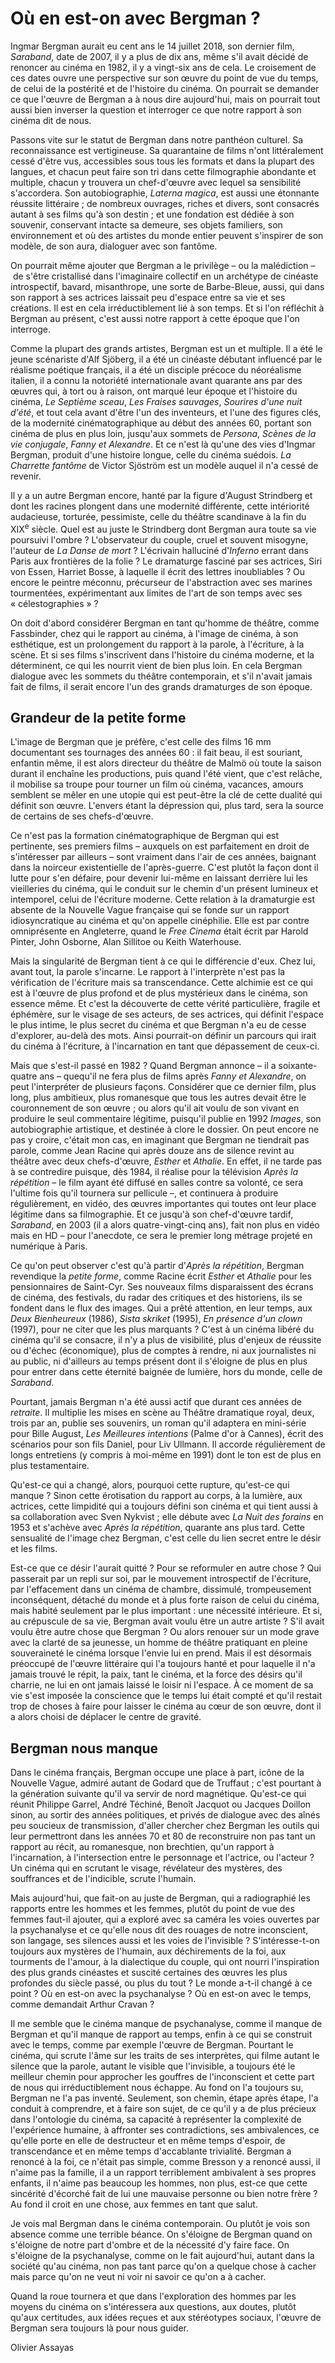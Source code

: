
# Où en est-on avec Bergman&nbsp;?

Ingmar Bergman aurait eu cent ans le 14 juillet 2018, son dernier film, *Saraband*, date de 2007, il y a plus de dix ans, même s'il avait décidé de renoncer au cinéma en 1982, il y a vingt-six ans de cela. Le croisement de ces dates ouvre une perspective sur son œuvre du point de vue du temps, de celui de la postérité et de l'histoire du cinéma. On pourrait se demander ce que l'œuvre de Bergman a à nous dire aujourd'hui, mais on pourrait tout aussi bien inverser la question et interroger ce que notre rapport à son cinéma dit de nous.

Passons vite sur le statut de Bergman dans notre panthéon culturel. Sa reconnaissance est vertigineuse. Sa quarantaine de films n'ont littéralement cessé d'être vus, accessibles sous tous les formats et dans la plupart des langues, et chacun peut faire son tri dans cette filmographie abondante et multiple, chacun y trouvera un chef-d'œuvre avec lequel sa sensibilité s'accordera. Son autobiographie, *Laterna magica*, est aussi une étonnante réussite littéraire&nbsp;; de nombreux ouvrages, riches et divers, sont consacrés autant à ses films qu'à son destin&nbsp;; et une fondation est dédiée à son souvenir, conservant intacte sa demeure, ses objets familiers, son environnement et où des artistes du monde entier peuvent s'inspirer de son modèle, de son aura, dialoguer avec son fantôme.

On pourrait même ajouter que Bergman a le privilège&nbsp;–&nbsp;ou la malédiction&nbsp;–&nbsp;de s'être cristallisé dans l'imaginaire collectif en un archétype de cinéaste introspectif, bavard, misanthrope, une sorte de Barbe-Bleue, aussi, qui dans son rapport à ses actrices laissait peu d'espace entre sa vie et ses créations. Il est en cela irréductiblement lié à son temps. Et si l'on réfléchit à Bergman au présent, c'est aussi notre rapport à cette époque que l'on interroge.

Comme la plupart des grands artistes, Bergman est un et multiple. Il a été le jeune scénariste d'Alf Sjöberg, il a été un cinéaste débutant influencé par le réalisme poétique français, il a été un disciple précoce du néoréalisme italien, il a connu la notoriété internationale avant quarante ans par des œuvres qui, à tort ou à raison, ont marqué leur époque et l'histoire du cinéma, *Le Septième sceau*, *Les Fraises sauvages*, *Sourires d'une nuit d'été*, et tout cela avant d'être l'un des inventeurs, et l'une des figures clés, de la modernité cinématographique au début des années 60, portant son cinéma de plus en plus loin, jusqu'aux sommets de *Persona*, *Scènes de la vie conjugale*, *Fanny et Alexandre*. Et ce n'est là qu'une des vies d'Ingmar Bergman, produit d'une histoire longue, celle du cinéma suédois. *La Charrette fantôme* de Victor Sjöström est un modèle auquel il n'a cessé de revenir.

Il y a un autre Bergman encore, hanté par la figure d'August Strindberg et dont les racines plongent dans une modernité différente, cette intériorité audacieuse, torturée, pessimiste, celle du théâtre scandinave à la fin du XIX<sup>e</sup> siècle. Quel est au juste le Strindberg dont Bergman aura toute sa vie poursuivi l'ombre&nbsp;? L'observateur du couple, cruel et souvent misogyne, l'auteur de *La Danse de mort*&nbsp;? L'écrivain halluciné d'*Inferno* errant dans Paris aux frontières de la folie&nbsp;? Le dramaturge fasciné par ses actrices, Siri von Essen, Harriet Bosse, à laquelle il écrit des lettres inoubliables&nbsp;? Ou encore le peintre méconnu, précurseur de l'abstraction avec ses marines tourmentées, expérimentant aux limites de l'art de son temps avec ses «&nbsp;célestographies&nbsp;»&nbsp;?

On doit d'abord considérer Bergman en tant qu'homme de théâtre, comme Fassbinder, chez qui le rapport au cinéma, à l'image de cinéma, à son esthétique, est un prolongement du rapport à la parole, à l'écriture, à la scène. Et si ses films s'inscrivent dans l'histoire du cinéma moderne, et la déterminent, ce qui les nourrit vient de bien plus loin. En cela Bergman dialogue avec les sommets du théâtre contemporain, et s'il n'avait jamais fait de films, il serait encore l'un des grands dramaturges de son époque.

## Grandeur de la petite forme

L'image de Bergman que je préfère, c'est celle des films 16&nbsp;mm documentant ses tournages des années 60&nbsp;: il fait beau, il est souriant, enfantin même, il est alors directeur du théâtre de Malmö où toute la saison durant il enchaîne les productions, puis quand l'été vient, que c'est relâche, il mobilise sa troupe pour tourner un film où cinéma, vacances, amours semblent se mêler en une utopie qui est peut-être la clé de cette dualité qui définit son œuvre. L'envers étant la dépression qui, plus tard, sera la source de certains de ses chefs-d'œuvre.

Ce n'est pas la formation cinématographique de Bergman qui est pertinente, ses premiers films&nbsp;–&nbsp;auxquels on est parfaitement en droit de s'intéresser par ailleurs&nbsp;–&nbsp;sont vraiment dans l'air de ces années, baignant dans la noirceur existentielle de l'après-guerre. C'est plutôt la façon dont il lutte pour s'en défaire, pour devenir lui-même en laissant derrière lui les vieilleries du cinéma, qui le conduit sur le chemin d'un présent lumineux et intemporel, celui de l'écriture moderne. Cette relation à la dramaturgie est absente de la Nouvelle Vague française qui se fonde sur un rapport idiosyncratique au cinéma et qu'on appelle cinéphilie. Elle est par contre omniprésente en Angleterre, quand le *Free Cinema* était écrit par Harold Pinter, John Osborne, Alan Sillitoe ou Keith Waterhouse.

Mais la singularité de Bergman tient à ce qui le différencie d'eux. Chez lui, avant tout, la parole s'incarne. Le rapport à l'interprète n'est pas la vérification de l'écriture mais sa transcendance. Cette alchimie est ce qui est à l'œuvre de plus profond et de plus mystérieux dans le cinéma, son essence même. Et c'est la découverte de cette vérité particulière, fragile et éphémère, sur le visage de ses acteurs, de ses actrices, qui définit l'espace le plus intime, le plus secret du cinéma et que Bergman n'a eu de cesse d'explorer, au-delà des mots. Ainsi pourrait-on définir un parcours qui irait du cinéma à l'écriture, à l'incarnation en tant que dépassement de ceux-ci.

Mais que s'est-il passé en 1982&nbsp;? Quand Bergman annonce&nbsp;–&nbsp;il a soixante-quatre ans&nbsp;–&nbsp;quequ'il ne fera plus de films après *Fanny et Alexandre*, on peut l'interpréter de plusieurs façons. Considérer que ce dernier film, plus long, plus ambitieux, plus romanesque que tous les autres devait être le couronnement de son œuvre&nbsp;; ou alors qu'il ait voulu de son vivant en produire le seul commentaire légitime, puisqu'il publie en 1992 *Images*, son autobiographie artistique, et destinée à clore le dossier. On peut encore ne pas y croire, c'était mon cas, en imaginant que Bergman ne tiendrait pas parole, comme Jean Racine qui après douze ans de silence revint au théâtre avec deux chefs-d'œuvre, *Esther* et *Athalie*. En effet, il ne tarde pas à se contredire puisque, dès 1984, il réalise pour la télévision *Après la répétition*&nbsp;–&nbsp;le film ayant été diffusé en salles contre sa volonté, ce sera l'ultime fois qu'il tournera sur pellicule&nbsp;–,&nbsp;et continuera à produire régulièrement, en vidéo, des œuvres importantes qui toutes ont leur place légitime dans sa filmographie. Et ce jusqu'à son chef-d'œuvre tardif, *Saraband*, en 2003 (il a alors quatre-vingt-cinq ans), fait non plus en vidéo mais en HD&nbsp;–&nbsp;pour l'anecdote, ce sera le premier long métrage projeté en numérique à Paris.

Ce qu'on peut observer c'est qu'à partir d'*Après la répétition*, Bergman revendique la *petite forme*, comme Racine écrit *Esther* et *Athalie* pour les pensionnaires de Saint-Cyr. Ses nouveaux films disparaissent des écrans de cinéma, des festivals, du radar des critiques et des historiens, ils se fondent dans le flux des images. Qui a prêté attention, en leur temps, aux *Deux Bienheureux* (1986), *Sista skriket* (1995), *En présence d'un clown* (1997), pour ne citer que les plus marquants&nbsp;? C'est à un cinéma libéré du cinéma qu'il se consacre, il n'y a plus de visibilité, plus d'enjeux de réussite ou d'échec (économique), plus de comptes à rendre, ni aux journalistes ni au public, ni d'ailleurs au temps présent dont il s'éloigne de plus en plus pour entrer dans cette éternité baignée de lumière, hors du monde, celle de *Saraband*.

Pourtant, jamais Bergman n'a été aussi actif que durant ces années de *retraite*. Il multiplie les mises en scène au Théâtre dramatique royal, deux, trois par an, publie ses souvenirs, un roman qu'il adaptera en mini-série pour Bille August, *Les Meilleures intentions* (Palme d'or à Cannes), écrit des scénarios pour son fils Daniel, pour Liv Ullmann. Il accorde régulièrement de longs entretiens (y compris à moi-même en 1991) dont le ton est de plus en plus testamentaire.

Qu'est-ce qui a changé, alors, pourquoi cette rupture, qu'est-ce qui manque&nbsp;? Sinon cette érotisation du rapport au corps, à la lumière, aux actrices, cette limpidité qui a toujours défini son cinéma et qui tient aussi à sa collaboration avec Sven Nykvist&nbsp;; elle débute avec *La Nuit des forains* en 1953 et s'achève avec *Après la répétition*, quarante ans plus tard. Cette sensualité de l'image chez Bergman, c'est celle du lien secret entre le désir et les films.

Est-ce que ce désir l'aurait quitté&nbsp;? Pour se reformuler en autre chose&nbsp;? Qui passerait par un repli sur soi, par le mouvement introspectif de l'écriture, par l'effacement dans un cinéma de chambre, dissimulé, trompeusement inconséquent, détaché du monde et à plus forte raison de celui du cinéma, mais habité seulement par le plus important&nbsp;: une nécessité intérieure. Et si, au crépuscule de sa vie, Bergman avait voulu être un autre artiste&nbsp;? S'il avait voulu être autre chose que Bergman&nbsp;? Ou alors renouer sur un mode grave avec la clarté de sa jeunesse, un homme de théâtre pratiquant en pleine souveraineté le cinéma lorsque l'envie lui en prend. Mais il est désormais préoccupé de l'œuvre littéraire qui l'a toujours hanté et pour laquelle il n'a jamais trouvé le répit, la paix, tant le cinéma, et la force des désirs qu'il charrie, ne lui en ont jamais laissé le loisir ni l'espace. À ce moment de sa vie s'est imposée la conscience que le temps lui était compté et qu'il restait trop de choses à faire pour laisser le cinéma au cœur de son œuvre, dont il a alors choisi de déplacer le centre de gravité.

## Bergman nous manque

Dans le cinéma français, Bergman occupe une place à part, icône de la Nouvelle Vague, admiré autant de Godard que de Truffaut&nbsp;; c'est pourtant à la génération suivante qu'il va servir de nord magnétique. Qu'est-ce qui réunit Philippe Garrel, André Téchiné, Benoît Jacquot ou Jacques Doillon sinon, au sortir des années politiques, et privés de dialogue avec des aînés peu soucieux de transmission, d'aller chercher chez Bergman les outils qui leur permettront dans les années 70 et 80 de reconstruire non pas tant un rapport au récit, au romanesque, non brechtien, qu'un rapport à l'incarnation, à l'intersection entre le personnage et l'actrice, ou l'acteur&nbsp;? Un cinéma qui en scrutant le visage, révélateur des mystères, des souffrances et de l'indicible, scrute l'humain.

Mais aujourd'hui, que fait-on au juste de Bergman, qui a radiographié les rapports entre les hommes et les femmes, plutôt du point de vue des femmes faut-il ajouter, qui a exploré avec sa caméra les voies ouvertes par la psychanalyse et ce qu'elle nous dit des rouages de notre inconscient, son langage, ses silences aussi et les voies de l'invisible&nbsp;? S'intéresse-t-on toujours aux mystères de l'humain, aux déchirements de la foi, aux tourments de l'amour, à la dialectique du couple, qui ont nourri l'inspiration des plus grands cinéastes et suscité certaines des œuvres les plus profondes du siècle passé, ou plus du tout&nbsp;? Le monde a-t-il changé à ce point&nbsp;? Où en est-on avec la psychanalyse&nbsp;? Où en est-on avec le temps, comme demandait Arthur Cravan&nbsp;?

Il me semble que le cinéma manque de psychanalyse, comme il manque de Bergman et qu'il manque de rapport au temps, enfin à ce qui se construit avec le temps, comme par exemple l'œuvre de Bergman. Pourtant le cinéma, qui scrute l'âme sur les traits de ses interprètes, qui filme autant le silence que la parole, autant le visible que l'invisible, a toujours été le meilleur chemin pour approcher les gouffres de l'inconscient et cette part de nous qui irréductiblement nous échappe. Au fond on l'a toujours su, Bergman ne l'a pas inventé. Seulement, son chemin, étape après étape, l'a conduit à comprendre, et à faire son sujet, de ce qu'il y a de plus précieux dans l'ontologie du cinéma, sa capacité à représenter la complexité de l'expérience humaine, à affronter ses contradictions, ses ambivalences, ce qu'elle porte en elle de destructeur et en même temps d'espoir, de transcendance et en même temps d'accablante trivialité. Bergman a renoncé à la foi, ce n'était pas simple, comme Bresson y a renoncé aussi, il n'aime pas la famille, il a un rapport terriblement ambivalent à ses propres enfants, il n'aime pas beaucoup les hommes, non plus, est-ce que cette sincérité d'écorché fait de lui une mauvaise personne ou bien notre frère&nbsp;? Au fond il croit en une chose, aux femmes en tant que salut.

Je vois mal Bergman dans le cinéma contemporain. Ou plutôt je vois son absence comme une terrible béance. On s'éloigne de Bergman quand on s'éloigne de notre part d'ombre et de la nécessité d'y faire face. On s'éloigne de la psychanalyse, comme on le fait aujourd'hui, autant dans la société qu'au cinéma, non pas tant parce qu'on a quelque chose à cacher mais parce qu'on ne veut ni voir ni savoir ce qu'on a à cacher.

Quand la roue tournera et que dans l'exploration des hommes par les moyens du cinéma on s'intéressera aux questions, aux doutes, plutôt qu'aux certitudes, aux idées reçues et aux stéréotypes sociaux, l'œuvre de Bergman sera toujours là pour nous guider.

Olivier Assayas
